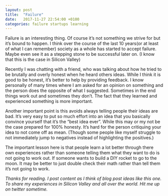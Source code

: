 ```yaml
---
layout: post
title:  "Failure"
date:   2017-11-27 22:54:00 +0100
categories: failure startups learning
---
```


Failure is an interesting thing. Of course it’s not something we strive for but it’s bound to happen. I think over the course of the last 10 years(or at least of what I can remember) society as a whole has started to accept failure. Maybe even see it as a stepping stone to be successful later on. (I know that this is the case in Silicon Valley)

Recently I was chatting with a friend, who was talking about how he tried to be brutally and overly honest when he heard others ideas. While I think it is good to be honest, it’s better to help by providing feedback. I know personally of many times where I am asked for an opinion on something and the person does the opposite of what I suggested. Sometimes in the end things work out and sometimes they don’t. The fact that they learned and experienced something is more important.

Another important point is this avoids always telling people their ideas are bad. It’s very easy to put so much effort into an idea that you basically convince yourself that it’s the “best idea ever”. While this may or my not be the case prepared for 100% honesty. It’s hard for the person critiquing your idea to not come off as mean. (Though some people like myself struggle to not immediately jump to negatives instead of highlighting the positives.)

The important lesson here is that people learn a lot better through there own experiences rather than someone telling them what they want to do is not going to work out. If someone wants to build a DIY rocket to go to the moon. It may be better to just double check their math rather than tell them it’s not going to work.

*Thanks for reading. I post content as I think of blog post ideas like this one. To share my experiences in Silicon Valley and all over the world. Hit me up on twitter sometime.*
